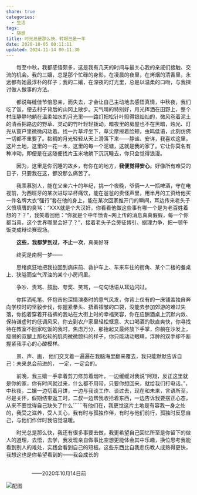 ```yaml
---
share: true
categories:
  - 生活
tags:
  - 随想
title: 时光总是那么快，转眼已是一年
date: 2020-10-05 00:11:11
updated: 2024-11-14 00:11:30
---
```

&emsp;&emsp;每至中秋，我都感悟颇多，这是我有几天的时间与最关心我的亲戚们接触、交流的机会。我的三孃，总是那个忙碌的身影，在凌晨的夜里，在烤烟的清香里，永远都有她最淳朴的样子；我的二孃，在深夜的灯光里，总是以温柔的口吻，与我探讨做人做事的方法。

&emsp;&emsp;都说每缝佳节倍思亲，而失去，才会让自己主动地去感悟真情，中秋夜，我们吃了饭，便去村子背后的山冈上散步。天气晴的特别好，月光挥洒在田野上，整个村庄静静地躺在温柔如水的月光里——路灯把松针叶照得银灿灿的，微风卷着泥土的清香把路边的野草、灵动的竹叶轻轻拨动。暗夜里的房屋也不在黑暗，烛光、灯光从窗户里微微闪动着。找一片草坪坐下，草尖摩擦着脸颊，虫鸣低语，此刻仿佛一切都不重要了。黏稠的月光轻轻从天上滑落下来——静谧、安详，我喜欢这里，这片土地，这里的一花一木，这里的每一个泥塘，这就是我的家了。它让你莫名有种冲动，即便是在这随便找片玉米地躺下沉沉睡去，你只会觉得浪漫。

&emsp;&emsp;因为，这里是你沉睡的故乡，有你在的地方，**我便觉得安心**。好像所有难受的日子，只要我在这，都没那么痛苦了。

&emsp;&emsp;我羡慕别人，能在父亲六十的年纪，挑一个夜晚，爷俩一人一瓶啤酒，守在电视前，为西班牙的某次进球举杯痛饮，能在爸爸的责怪声里，用半月的工资给他买一件名牌大衣“强行”套在他的身上，能在某次回家推开门的瞬间，耳边传来老头子义愤填膺的臭骂：“XXX就是个大汉奸，你看看他做这些事有哪一个是为老百姓着想的？？”，我笑着回他：“你就是个中年愤青~网上传的消息真真假假，每一个你都当真，这个世界哪里会好了？”，接着老头子会旁征博引、据理力争，把一顿午饭变成辩论赛现场。

&emsp;&emsp;**这些，我都梦到过，不止一次**，真美好呀

&emsp;&emsp;终究是南柯一梦——

&emsp;&emsp;思绪疯狂地把我拉回到病床前、救护车上、车来车往的街角、某个二楼的餐桌上、狭隘而空气浑浊的某个小房间里。

&emsp;&emsp;争吵、责骂、鼓励、夸奖、笑骂，一句句话语从耳边闪过。

&emsp;&emsp;你挥洒毛笔、怀抱吉他深情演奏时的意气风发，你背上仅有的一床铺盖独自奔向学校时的坚毅步伐，你握紧拳头、捂着褶皱的口袋，没能去参加郊游的难过失落，你抱着穿着开裆裤的我站在大街上时的幸福笑容，你在应酬酒桌上沉默内敛、保持谦虚时的低调风采，你去到农户家里轻松惬意、大口喝酒的耿直爽快，你寻找待在教室不回家吃饭的我时，焦虑万分、那抬起又最终放下手掌，你躺在沙发上，瘦弱的双腿上那松软的肌肉微微颤抖的样子，你只能动动眼睛，浮肿的双手却不断握紧我手心的心酸模样。

&emsp;&emsp;景、声、画， 他们交叉着一遍遍在我脑海里翻来覆去，我只能默默告诉自己：未来总会前进的， 一定，一定会的。

&emsp;&emsp;前晚，我三孃一手拿着剪刀修剪着烟叶，一边缓缓对我说“阿翔，反正这里就是你的家，你有时间就过来，什么都不用带，只要你想回来，就给我们打电话。”，中秋夜，二孃一边切着月饼，一边与我谈工作、谈过去，现在和未来，言语所至，尽是关怀，假期结束返工时，二叔一边帮我收拾着东西，一边告诉我要摆正心态，从来不要觉得自己缺失了什么``````有他们在，我更觉这片土地是有容我一身之处的，我受之滋养，受人关心，我有时与孤独作伴，有时与他们前行，孤独时反思自己，与他们作伴时我倍觉温暖。

&emsp;&emsp;时光总是那么快，我还有很多事要去做，我更希望自己回忆所至是你留下的做人的道理，去悟，去学，我发现亲自做事比空想更能体会其中乐趣，换位思考我能看到别人的难处，实践会看到自己的短板。这些东西比自我悲伤教人成熟得更快，我想这也是你希望看到的——我会成长的

&emsp;&emsp;&emsp;&emsp;&emsp;&emsp;&emsp;&emsp;&emsp;&emsp;&emsp;&emsp;&emsp;&emsp;&emsp;&emsp;&emsp;&emsp;&emsp;&emsp;&emsp;&emsp;&emsp;&emsp;&emsp;&emsp;&emsp;&emsp;&emsp;&emsp;&emsp;&emsp;&emsp;&emsp;&emsp;&emsp;&emsp;&emsp;&emsp;&emsp;&emsp;——2020年10月14日前

![配图](https://cdn.specialhua.top/img/2020-10-05-143641.png)